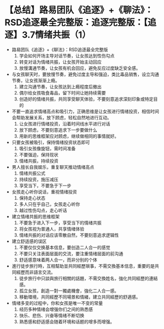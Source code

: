 # 【总结】路易团队《追逐》+《聊法》：RSD追逐最全完整版：追逐完整版：【追逐】3.7情绪共振（1）

-   路易团队《追逐》+《聊法》：RSD追逐最全完整版
    1.  学会如何开场主导对话节奏，让女孩达到性伤勾点
    2.  转变对话为情绪共振，让女孩开始主动回应
    3.  放慢溝通节奏，让女孩有机会回应，避免反应过度缺乏安全感。
-   与女孩聊天时，要放慢节奏，避免过度主导和强迫，类比毒品销售，设立沟通节奏，让女孩渐渐上瘾。
    1.  建立沟通节奏，让女孩达到上瘾程度后撤出
    2.  偶尔给女孩吸食毒品，留下时间让她持续需要
    3.  创造好的情绪共振，共同享受聊天体验，不要刻意追求深刻印象或特定目的
-   不要一直追求情绪高点和吸引力，正确思维是让女孩进行情绪投资，相信时间会帮助发展关系，放下顾虑，轻松自然地进行互动。
    1.  让女孩进行情绪投资，沿着时间线水平进行对话
    2.  放下顾虑，不要刻意追求下一步要做什么
    3.  用新的思维框架应对顾虑，继续做相同的事情就好。
-   只要女孩被吸引，保持情绪投资状态即可
    1.  吸引女孩像旋钮，需时间准备
    2.  不要强迫，保持现状
    3.  情绪共振，持续投资
-   男人擅长自我娱乐，重复聊天推动情绪高点
    1.  情绪共振公式
    2.  持续投资，施压减压
    3.  享受当下，不要急于下一步
-   女孩走心听你说话，重视情绪投资
    1.  保持走心状态
    2.  多人只在乎自己，女孩走心听你
    3.  越过性伤勾点，走心听话
-   建立情绪共振的思维框架
    1.  不要急于进入下一步，享受当下的情绪共振
    2.  将女孩视为普通人，共享情绪体验
    3.  情绪共振的对话应该零散自然，不要刻意追求逻辑性
-   建立舒适感的误区
    1.  不要仅仅交换基本信息，要创造二人合一的感觉
    2.  不要只关注表面层面的交流，要注重情绪层面的前沟通
    3.  舒适感意味着两人合一，而非分别的个体
-   進行徒步旅行時，互相幫助並共同經歷瑣事，不需交換基本信息，重要的是共同經歷而非語言交流。
    1.  徒步旅行中只談與旅行相關的話題，不需交換姓名，強化共同經歷的連結感。
    2.  孤立女孩，創造一對一獨處機會，強化二人合一感。
    3.  移動環境，共同經歷不同場景和情緒，建立共同經歷的舒適感。
-   情绪多变的过程中，你和女孩是唯一不变的常量
    1.  经历多种情绪会增强你们之间的熟悉感
    2.  快乐、悲伤、兴奋等情绪不断切换
    3.  熟悉感和舒适感会随着环境和话题的增多而增强。